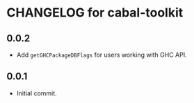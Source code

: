 # CHANGELOG for cabal-toolkit

## 0.0.2

* Add `getGHCPackageDBFlags` for users working with GHC API.

## 0.0.1

* Initial commit.
